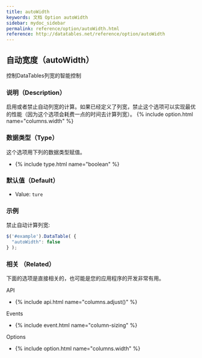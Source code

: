 ```yaml
---
title: autoWidth
keywords: 文档 Option autoWidth
sidebar: mydoc_sidebar
permalink: reference/option/autoWidth.html
reference: http://datatables.net/reference/option/autoWidth
---
```


## 自动宽度（autoWidth）

控制DataTables列宽的智能控制


### 说明（Description）

启用或者禁止自动列宽的计算。如果已经定义了列宽，禁止这个选项可以实现最优的性能（因为这个选项会耗费一点的时间去计算列宽）。
{% include option.html name="columns.width" %}


### 数据类型（Type）

这个选项用下列的数据类型赋值。

- {% include type.html name="boolean" %}

### 默认值（Default）

- Value: `ture`

### 示例

禁止自动计算列宽:

```javascript
$('#example').DataTable( {
  "autoWidth": false
} );
```

### 相关 （Related）

下面的选项是直接相关的，也可能是您的应用程序的开发非常有用。

API

- {% include api.html name="columns.adjust()" %}


Events

- {% include event.html name="column-sizing" %}


Options

- {% include option.html name="columns.width" %}



